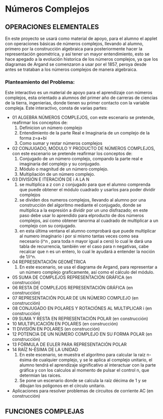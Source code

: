 # Números Complejos
## OPERACIONES ELEMENTALES
En este proyecto se usará como material de apoyo, para el alumno el applet con operaciones básicas de números complejos, llevando al alumno, primero por la construcción algebraica para posteriormente hacer la representación geométrica, y así tener un mayor entendimiento, esto se hace apegado a la evolución historica de los números complejos, ya que los diagramas de Argand se comenzaron a usar por el 1857, peroya desde antes se trataban a los números complejos de manera algebraica. 
### Planteamiento del Problema:
Este interactivo es un material de apoyo para el aprendizaje con números complejos, esta orientado a alumnos del primer año de carreras de ciencias de la tierra, ingenierias, donde tienen su primer contacto con la variable compleja. Este interactivo, consta de varias partes:
*   01  ALGEBRA NÚMEROS COMPLEJOS, con este escenario se pretende, reafirmar los conceptos de:
    1. Definicion  un número complejo
    2. Entendimiento de la parte Real e Imaginaria de un complejo de la forma z=a+bi
    3. Como sumar y restar números complejos
*   02 CONJUGADO, MÓDULO Y PRODUCTO DE NÚMEROS COMPLEJOS, con este escenario se pretende reafirmar los conceptos de:
    1. Conjugado de un número complejo, compando la parte real e imaginaria del complejo y su conjugado.
    2. Módulo o magnitud de un número complejo.
    3. Multipliación de un número complejo.
*   03 DIVISIÓN E ITERACIÓN DE i A LA N 
    1. se multiplica a z con z conjugado para que el alumno comprenda que puede obtener el módulo cuadrado y usarlos para poder dividir complejos
    2. se dividen dos numeros complejos, llevando al alumno por una construcción del algoritmo mediante el conjugado, donde se multiplica a la expresión a dividir por un uno disfrazado; en este paso debe usar lo aprendido para elproducto de dos números complejos, así como obtener lanorma al cuadrado de multiplicar a un complejo con su conjugado.
    3. en esta última ventana el alumno comprobará que puede multiplicar al numero imaginario i por si mismo tantas veces como sea necesario (i^n , para toda n mayor igual a cero) lo cual le dará una tabla de recurrencia, también ver el caso para n negativas, cabe recalcar que n es un entero, lo cual le ayudará a entender la noción de 1/i^n. 
*   04 REPRESENTACIÓN GEOMÉTRICA
    1.  En este escenario, se usa el diagrama de Argand, para representar a un número complejo graficamente, así como el cálculo del módulo.
*   05 SUMA DE COMPLEJOS REPRESENTACIÓN GRÁFICA (en construcción)
*   06 RESTA DE COMPLEJOS REPRESENTACIÓN GRÁFICA (en construcción)
*   07 REPRESENTACIÓN POLAR DE UN NÚMERO COMPLEJO (en construcción)
*   08 CONJUGADO EN POLARES Y ROTACIÓNES AL MULTIPLICAR i (en construcción)
*   09 SUMA Y RESTA EN REPRESENTACIÓN POLAR (en construcción)
*   10 MULTIPLICACIÓN EN POLARES  (en construcción) 
*   11 DIVISIÓN EN POLARES (en construcción)
*   12 POTENCIA DE UN NÚMERO COMPLEJO EN SU FORMA POLAR (en construcción)
*   13 FÓRMULA DE EULER PARA REPRESENTACIÓN POLAR 
*   14 RAÍZ N-ÉSIMA DE LA UNIDAD
    1. En este escenario, se muestra el algoritmo para calcular la raíz n-ésima de cualquier complejo, y se le aplica al complejo unitario, el alumno tendrá el aprendizaje significativo al interactuar con la parte gráfica y con los calculos al momento de pulsar el control n, que determian las raices.
    2. Se pone un escenario donde se calcula la raíz décima de 1 y se dibujan los poligonos en el círculo unitario.
*   Aplicaciones para resolver problemas de circuitos de corriente AC (en construcción)

## FUNCIONES COMPLEJAS
